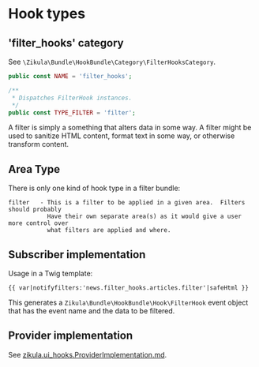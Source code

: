 # Hook types

## 'filter_hooks' category

See `\Zikula\Bundle\HookBundle\Category\FilterHooksCategory`.

```php
public const NAME = 'filter_hooks';

/**
 * Dispatches FilterHook instances.
 */
public const TYPE_FILTER = 'filter';
```

A filter is simply a something that alters data in some way.
A filter might be used to sanitize HTML content, format text in some way, or otherwise transform content.

## Area Type

There is only one kind of hook type in a filter bundle:

    filter   - This is a filter to be applied in a given area.  Filters should probably
               Have their own separate area(s) as it would give a user more control over
               what filters are applied and where.

## Subscriber implementation

Usage in a Twig template:

```twig
{{ var|notifyfilters:'news.filter_hooks.articles.filter'|safeHtml }}
```

This generates a `Zikula\Bundle\HookBundle\Hook\FilterHook` event object that has the event name and
the data to be filtered.

## Provider implementation

See [zikula.ui_hooks.ProviderImplementation.md](zikula.ui_hooks.ProviderImplementation.md).
